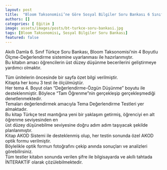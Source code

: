 ```yaml
---
layout: post
title:  "Bloom Taksonomisi’ne Göre Sosyal Bilgiler Soru Bankası 6 Sınıf"
authors: []
categories: [ Eğitim ]
image: assets/images/posts/bt-turkce-soru-bankasi.jpg
tags: [Bloom Taksonomisi, Sosyal Bilgiler Soru Bankası]
featured: false
---
```

Akıllı Damla 6. Sınıf Türkçe Soru Bankası, Bloom Taksonomisi’nin 4 Boyutlu Ölçme-Değerlendirme sistemine uyarlanması ile hazırlanmıştır.  
Bu kitabın amacı öğrencilerin üst düzey düşünme becerilerini geliştirmeye yardımcı olmaktır.

Tüm ünitelerin öncesinde bir sayfa özet bilgi verilmiştir.  
Kitapta her konu 3 test ile ölçülmüştür.  
Her tema 4. Boyut olan “Değerlendirme-Özgün Düşünme” boyutu ile desteklenmiştir. Böylece “Tam Öğrenme”nin gerçekleşip gerçekleşmediği denetlenmektedir.  
Temaları değerlendirmek amacıyla Tema Değerlendirme Testleri yer almaktadır.  
Bu kitap Türkçe test mantığına yeni bir yaklaşım getirmiş, öğrenciyi en alt öğrenme seviyesinden en  
üst düzey düşünebilme seviyesine doğru adım adım taşıyacak şekilde planlanmıştır.  
Kitap AKOD Sistemi ile desteklenmiş olup, her testin sonunda özel AKOD optik formu verilmiştir.  
Böylelikle optik formun fotoğrafını çekip anında sonuçları ve analizleri görebilirsiniz.  
Tüm testler kitabın sonunda verilen şifre ile bilgisayarda ve akıllı tahtada İNTERAKTİF olarak çözülebilmektedir.